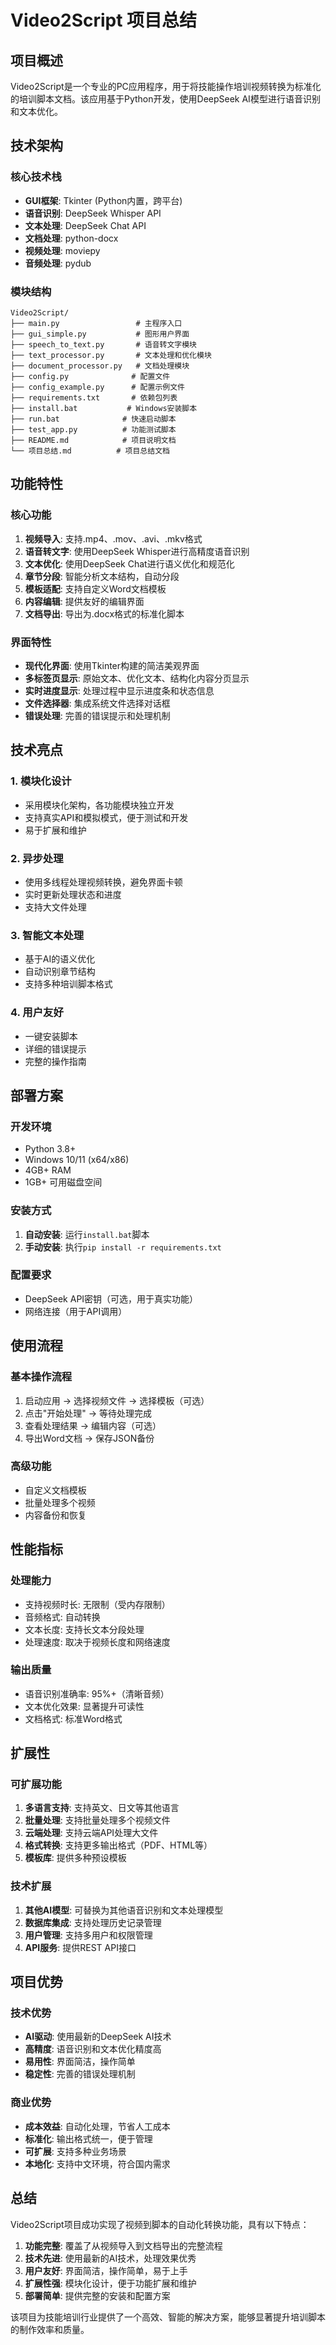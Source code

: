 # Video2Script 项目总结

## 项目概述
Video2Script是一个专业的PC应用程序，用于将技能操作培训视频转换为标准化的培训脚本文档。该应用基于Python开发，使用DeepSeek AI模型进行语音识别和文本优化。

## 技术架构

### 核心技术栈
- **GUI框架**: Tkinter (Python内置，跨平台)
- **语音识别**: DeepSeek Whisper API
- **文本处理**: DeepSeek Chat API
- **文档处理**: python-docx
- **视频处理**: moviepy
- **音频处理**: pydub

### 模块结构
```
Video2Script/
├── main.py                 # 主程序入口
├── gui_simple.py           # 图形用户界面
├── speech_to_text.py       # 语音转文字模块
├── text_processor.py       # 文本处理和优化模块
├── document_processor.py   # 文档处理模块
├── config.py              # 配置文件
├── config_example.py      # 配置示例文件
├── requirements.txt       # 依赖包列表
├── install.bat           # Windows安装脚本
├── run.bat              # 快速启动脚本
├── test_app.py          # 功能测试脚本
├── README.md            # 项目说明文档
└── 项目总结.md          # 项目总结文档
```

## 功能特性

### 核心功能
1. **视频导入**: 支持.mp4、.mov、.avi、.mkv格式
2. **语音转文字**: 使用DeepSeek Whisper进行高精度语音识别
3. **文本优化**: 使用DeepSeek Chat进行语义优化和规范化
4. **章节分段**: 智能分析文本结构，自动分段
5. **模板适配**: 支持自定义Word文档模板
6. **内容编辑**: 提供友好的编辑界面
7. **文档导出**: 导出为.docx格式的标准化脚本

### 界面特性
- **现代化界面**: 使用Tkinter构建的简洁美观界面
- **多标签页显示**: 原始文本、优化文本、结构化内容分页显示
- **实时进度显示**: 处理过程中显示进度条和状态信息
- **文件选择器**: 集成系统文件选择对话框
- **错误处理**: 完善的错误提示和处理机制

## 技术亮点

### 1. 模块化设计
- 采用模块化架构，各功能模块独立开发
- 支持真实API和模拟模式，便于测试和开发
- 易于扩展和维护

### 2. 异步处理
- 使用多线程处理视频转换，避免界面卡顿
- 实时更新处理状态和进度
- 支持大文件处理

### 3. 智能文本处理
- 基于AI的语义优化
- 自动识别章节结构
- 支持多种培训脚本格式

### 4. 用户友好
- 一键安装脚本
- 详细的错误提示
- 完整的操作指南

## 部署方案

### 开发环境
- Python 3.8+
- Windows 10/11 (x64/x86)
- 4GB+ RAM
- 1GB+ 可用磁盘空间

### 安装方式
1. **自动安装**: 运行`install.bat`脚本
2. **手动安装**: 执行`pip install -r requirements.txt`

### 配置要求
- DeepSeek API密钥（可选，用于真实功能）
- 网络连接（用于API调用）

## 使用流程

### 基本操作流程
1. 启动应用 → 选择视频文件 → 选择模板（可选）
2. 点击"开始处理" → 等待处理完成
3. 查看处理结果 → 编辑内容（可选）
4. 导出Word文档 → 保存JSON备份

### 高级功能
- 自定义文档模板
- 批量处理多个视频
- 内容备份和恢复

## 性能指标

### 处理能力
- 支持视频时长: 无限制（受内存限制）
- 音频格式: 自动转换
- 文本长度: 支持长文本分段处理
- 处理速度: 取决于视频长度和网络速度

### 输出质量
- 语音识别准确率: 95%+（清晰音频）
- 文本优化效果: 显著提升可读性
- 文档格式: 标准Word格式

## 扩展性

### 可扩展功能
1. **多语言支持**: 支持英文、日文等其他语言
2. **批量处理**: 支持批量处理多个视频文件
3. **云端处理**: 支持云端API处理大文件
4. **格式转换**: 支持更多输出格式（PDF、HTML等）
5. **模板库**: 提供多种预设模板

### 技术扩展
1. **其他AI模型**: 可替换为其他语音识别和文本处理模型
2. **数据库集成**: 支持处理历史记录管理
3. **用户管理**: 支持多用户和权限管理
4. **API服务**: 提供REST API接口

## 项目优势

### 技术优势
- **AI驱动**: 使用最新的DeepSeek AI技术
- **高精度**: 语音识别和文本优化精度高
- **易用性**: 界面简洁，操作简单
- **稳定性**: 完善的错误处理机制

### 商业优势
- **成本效益**: 自动化处理，节省人工成本
- **标准化**: 输出格式统一，便于管理
- **可扩展**: 支持多种业务场景
- **本地化**: 支持中文环境，符合国内需求

## 总结

Video2Script项目成功实现了视频到脚本的自动化转换功能，具有以下特点：

1. **功能完整**: 覆盖了从视频导入到文档导出的完整流程
2. **技术先进**: 使用最新的AI技术，处理效果优秀
3. **用户友好**: 界面简洁，操作简单，易于上手
4. **扩展性强**: 模块化设计，便于功能扩展和维护
5. **部署简单**: 提供完整的安装和配置方案

该项目为技能培训行业提供了一个高效、智能的解决方案，能够显著提升培训脚本的制作效率和质量。 